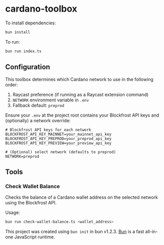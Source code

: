 # cardano-toolbox

To install dependencies:

```bash
bun install
```

To run:

```bash
bun run index.ts
```

## Configuration

This toolbox determines which Cardano network to use in the following order:

1. Raycast preference (if running as a Raycast extension command)
2. `NETWORK` environment variable in `.env`
3. Fallback default: `preprod`

Ensure your `.env` at the project root contains your Blockfrost API keys and (optionally) a network override:

```env
# Blockfrost API keys for each network
BLOCKFROST_API_KEY_MAINNET=your_mainnet_api_key
BLOCKFROST_API_KEY_PREPROD=your_preprod_api_key
BLOCKFROST_API_KEY_PREVIEW=your_preview_api_key

# (Optional) select network (defaults to preprod)
NETWORK=preprod
```

## Tools

### Check Wallet Balance

Checks the balance of a Cardano wallet address on the selected network using the Blockfrost API.

Usage:
```bash
bun run check-wallet-balance.ts <wallet_address>
```

This project was created using `bun init` in bun v1.2.3. [Bun](https://bun.sh) is a fast all-in-one JavaScript runtime.
